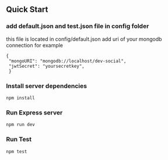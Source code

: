 ## Quick Start


### add default.json and test.json file in config folder

this file is located in config/default.json
add uri of your mongodb connection for example
```
{
 "mongoURI": "mongodb://localhost/dev-social",
 "jwtSecret": "yoursecretkey",
 }

```

### Install server dependencies
```npm install```


### Run Express server
```npm run dev```

### Run Test
```npm test```
